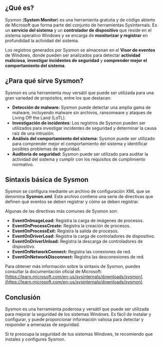 ## ¿Qué es?

Sysmon (**System Monitor**) es una herramienta gratuita y de código abierto de Microsoft que forma parte del conjunto de herramientas SysInternals. Es un **servicio del sistema** y un **controlador de dispositivo** que reside en el sistema operativo Windows y se encarga de **monitorizar y registrar** en profundidad la actividad del sistema. 

Los registros generados por Sysmon se almacenan en el **Visor de eventos** de Windows, donde pueden ser analizados para detectar **actividad maliciosa**, **investigar incidentes de seguridad** y **comprender mejor el comportamiento del sistema**.

## ¿Para qué sirve Sysmon?

Sysmon es una herramienta muy versátil que puede ser utilizada para una gran variedad de propósitos, entre los que destacan:

* **Detección de malware:** Sysmon puede detectar una amplia gama de malware, incluyendo malware sin archivos, ransomware y ataques de Living Off the Land (LoTL).
* **Investigación de incidentes:** Los registros de Sysmon pueden ser utilizados para investigar incidentes de seguridad y determinar la causa raíz de una intrusión.
* **Análisis del comportamiento del sistema:** Sysmon puede ser utilizado para comprender mejor el comportamiento del sistema y identificar posibles problemas de seguridad.
* **Auditoría de seguridad:** Sysmon puede ser utilizado para auditar la actividad del sistema y cumplir con los requisitos de cumplimiento normativo.

## Sintaxis básica de Sysmon

Sysmon se configura mediante un archivo de configuración XML que se denomina **Sysmon.xml**. Este archivo contiene una serie de directivas que definen qué eventos se deben registrar y cómo se deben registrar.

Algunas de las directivas más comunes de Sysmon son:

* **EventOnImageLoad:** Registra la carga de imágenes de procesos.
* **EventOnProcessCreate:** Registra la creación de procesos.
* **EventOnProcessExit:** Registra la salida de procesos.
* **EventOnDriverLoad:** Registra la carga de controladores de dispositivo.
* **EventOnDriverUnload:** Registra la descarga de controladores de dispositivo.
* **EventOnNetworkConnect:** Registra las conexiones de red.
* **EventOnNetworkDisconnect:** Registra las desconexiones de red.

Para obtener más información sobre la sintaxis de Sysmon, puedes consultar la documentación oficial de Microsoft: [https://learn.microsoft.com/en-us/sysinternals/downloads/sysmon](https://learn.microsoft.com/en-us/sysinternals/downloads/sysmon)

## Conclusión

Sysmon es una herramienta poderosa y versátil que puede ser utilizada para mejorar la seguridad de los sistemas Windows. Es fácil de instalar y configurar, y puede proporcionar información valiosa para detectar y responder a amenazas de seguridad.

Si te preocupa la seguridad de tus sistemas Windows, te recomiendo que instales y configures Sysmon. 
